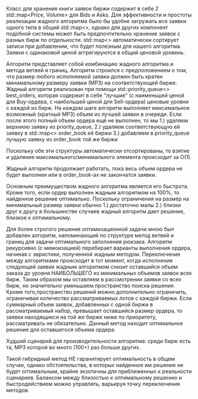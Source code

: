 Класс для хранения книги заявок биржи содержит в себе 2 std::map<Price, Volume> для Bids и Asks. Для эффективности и простоты реализации жадного алгоритма было бы удобне загружать все заявки одного типа в общий std::map<>, однако для других компонент подобной системы может быть предпочтительно хранение заявок с разных бирж по отдельности. std::map<> автоматически сортирует записи при добавленим, что будет полезным для нашего алгоритма. Заявки с одинаковой ценой аггрегируются в общий ценовой уровень.

Алгоритм представляет собой комбинацию жадного алгоритма и метода ветвей и границ.
Алгоритм строился с предположением о том, что размер любого исполняемой заявки должен быть кратен минимальному размеру заявки (МРЗ) на соответствующей бирже.
Жадный алгоритм реализован при помощи std::priority_queue<> best_orders, которая содержит в себе "лучшие" (с наименьшей ценой для Buy-ордера, с наибольшей ценой для Sell-ордера) ценовые уровни с каждой из бирж. На каждом шаге алгоритм выполняет максимальное возможный (кратный МРЗ) объем из лучшей заявки в очереди. Если после этого полный объем ордера ещё не выполнен, то мы 
  1.) удаляем верхнюю заявку из priority_queue,
  2.) удаляем соответствующую ей заявку в std::map<> order_book её биржи
  3.) добавляем в priority_queue лучшую заявку из order_book той же биржи

Поскольку обе эти структуры автоматически отсортированы, то взятие и удаление максимального/минимального элемента происходит за О(1).

Жадный алгоритм продолжает работать, пока весь объем ордера не будет выполнен или в order_book-ах не закончатся заявки.

Основным преимуществом жадного алгоритма является его быстрота. Кроме того, если ордер выполнен жадным алгоритмом на 100%, то найденное решение оптимально. 
Поскольку ограничения на размер на минимальный размер заявки обычно 
  1.) достаточно малы
  2.) близки друг к другу
в большинстве случаев жадный алгоритм дает решение, близкое к оптимальному.

Для более строгого решения оптимизационной задачи мною был добавлен алгоритм, напоминающий по структуре метод ветвей и границ для задачи оптимального заполнения рюкзака.
Алгоритм рекурсивно (с мемоизацией) перебирает варианты выполнения ордера, начиная с эвристики, полученной жадным методом.
Переключение между алгоритмами происходит в тот момент, когда исполнение следующей заявки жадным алгоритмом снизит оставшийся объем заказа до уровня НАИБОЛЬШЕГО из минимальных объемов заявок всех бирж. Таким образом мы оставляем в рассмотрении заявки со всех бирж, но значительно уменьшаем пространство поиска решения.
Кроме того,пространство решений можно дополнительно ограничить, ограничивая количество рассматриваемых лотов с каждой биржи. Если суммарный объем заявок, добавленных с одной биржи в рассматриваемый набор, превышает оставшийся размер ордера, то заявки находящиеся на той же бирже ниже по приоритету, рассматривать не обязательно.
Данный метод находит оптимальное решение для оставшегося объема ордера.

Худший сценарий для производительности алгоритма: среди бирж есть та, МРЗ которой во много (100+) раз больше других.

Такой гибридный метод НЕ гаранитирует оптимальность в общем случае, однако обстоятельства, в которых найденное им решение не будет оптимальным, крайне экзотичны для приближенных к реальности сценариев.
Балансом между близостью к оптимальному решению и быстродействием можно управлять, варьируя точку переключения методов.

